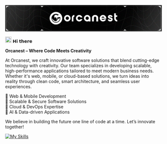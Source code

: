 <img src="https://github.com/orcanest/orcanest/blob/main/orkanest-company.png?raw=true"/>

<img src ="https://gist.githubusercontent.com/arunprakashpj/48aa20057048b46c6f9ba9d114a8b76f/raw/69a9d496f651091a509ea8d9913c4aef5c419afb/Hi.gif" width="20" height="20"/> 𝗛𝗶 𝘁𝗵𝗲𝗿𝗲

<strong>Orcanest – Where Code Meets Creativity</strong>

At Orcanest, we craft innovative software solutions that blend cutting-edge technology with creativity. Our team specializes in developing scalable, high-performance applications tailored to meet modern business needs. Whether it's web, mobile, or cloud-based solutions, we turn ideas into reality through clean code, smart architecture, and seamless user experiences.
<br/>

🔹 Web & Mobile Development <br/>
🔹 Scalable & Secure Software Solutions <br/>
🔹 Cloud & DevOps Expertise <br/>
🔹 AI & Data-driven Applications <br/>

We believe in building the future one line of code at a time. Let’s innovate together!


[![My Skills](https://skillicons.dev/icons?i=html,css,js,ts,sass,bootstrap,tailwind,materialui,react,nextjs,nodejs,nestjs,express,mongodb,mysql,postgres,kafka,rabbitmq,linux,git,github,gitlab,jenkins,docker,kubernetes,aws,prometheus,terraform,graphql,jest,postman,bash,py,vscode)](https://skillicons.dev)
